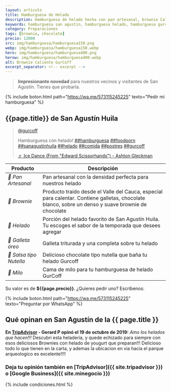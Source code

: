 ```yaml
---
layout: articulo
title: Hamburguesa de Helado
description: Hamburguesa de helado hecha con pan artesanal, brownie Caliente, galletas óreo y chocolate tipo nutella.
keywords: hamburguesa san agustin, hamburguesa helado, hamburguesa gurcoff
category: Preparaciones
tags: [brownie, chocolate]
precio: 12000
src: img/hamburguesa/hamburguesa150.png
webp: img/hamburguesa/hamburguesa150.webp
hero: img/hamburguesa/hamburguesa400.png
herow: img/hamburguesa/hamburguesa400.webp
alt: Brownie Caliente GurCoff
excerpt_separator: <!-- excerpt -->
---
```

>**Impresionante novedad** para nuestros vecinos y visitantes de San Agustín. Tienes que probarla.
<!-- excerpt -->

{% include boton.html path="https://wa.me/573115245225" texto="Pedir mi hamburguesa" %}

## {{page.title}} de San Agustín Huila

<blockquote class="tiktok-embed" cite="https://www.tiktok.com/@gurcoff/video/6892797126951161090" data-video-id="6892797126951161090" style="max-width: 605px;min-width: 325px;" > <section> <a target="_blank" title="@gurcoff" href="https://www.tiktok.com/@gurcoff">@gurcoff</a> <p>Hamburguesa con helado! <a title="hamburguesa" target="_blank" href="https://www.tiktok.com/tag/hamburguesa">##hamburguesa</a> <a title="foodporn" target="_blank" href="https://www.tiktok.com/tag/foodporn">##foodporn</a> <a title="sanagustinhuila" target="_blank" href="https://www.tiktok.com/tag/sanagustinhuila">##sanagustinhuila</a> <a title="helado" target="_blank" href="https://www.tiktok.com/tag/helado">##helado</a> <a title="comida" target="_blank" href="https://www.tiktok.com/tag/comida">##comida</a> <a title="postres" target="_blank" href="https://www.tiktok.com/tag/postres">##postres</a> <a title="gurcoff" target="_blank" href="https://www.tiktok.com/tag/gurcoff">##gurcoff</a></p> <a target="_blank" title="♬ Ice Dance (From "Edward Scissorhands") - Ashton Gleckman" href="https://www.tiktok.com/music/Ice-Dance-From-Edward-Scissorhands-6803127726279493634">♬ Ice Dance (From "Edward Scissorhands") - Ashton Gleckman</a> </section> </blockquote> <script async src="https://www.tiktok.com/embed.js"></script>

| Producto | Descripción |
| ----------- | ------ |
| *🍞 Pan Artesanal* | Pan artesanal con la densidad perfecta para nuestros helado |
| *🥧 Brownie* | Producto traído desde el Valle del Cauca, especial para calentar. Contiene galletas, chocolate blanco, sobre un denso y suave brownie de chocolate |
| *🍦 Helado* | Porción del helado favorito de San Agustín Huila. Tu escoges el sabor de la temporada que desees agregar |
| *🍪 Galleta óreo* | Galleta triturada y una completa sobre tu helado |
| *🍫 Salsa tipo Nutella* | Delicioso chocolate tipo nutella que baña tu helado Gurcoff |
| *🍫 Milo* | Cama de milo para tu hamburguesa de helado GurCoff |

Su valor es de **${{page.precio}}**. ¿Quieres pedir uno? Escríbenos:

{% include boton.html path="https://wa.me/573115245225" texto="Preguntar por WhatsApp" %}

## Qué opinan en San Agustín de la {{ page.title }}

**En [TripAdvisor]({{site.tripadvisor}}) - Gerard P opinó el 19 de octubre de 2019:** *Amo los helados que hacen!!!* Descubri esta heladeria, y quede echizado para siempre con esos deliciosos Brownies con helado de yougurt que preparan!!! Delicioso todo lo que tienen en la carta, y ademas la ubicacion en via hacia el parque arqueologico es excelente!!!!

### Deja tu opinión también en [TripAdvisor]({{ site.tripadvisor }}) o [Google Business]({{ site.minegocio }})

{% include condiciones.html %}
